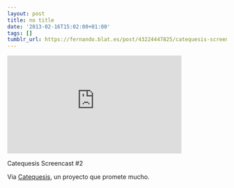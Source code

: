 ```yaml
---
layout: post
title: no title
date: '2013-02-16T15:02:00+01:00'
tags: []
tumblr_url: https://fernando.blat.es/post/43224447825/catequesis-screencast-2-via-catequesis-un
---
```

<iframe width="400" height="225" src="http://www.youtube.com/embed/gdfG0w1Q6hk?feature=oembed" frameborder="0" allowfullscreen></iframe>  

Catequesis Screencast #2

Via&nbsp;[Catequesis](http://shscatequesis.blogspot.com.es/), un proyecto que promete mucho.
